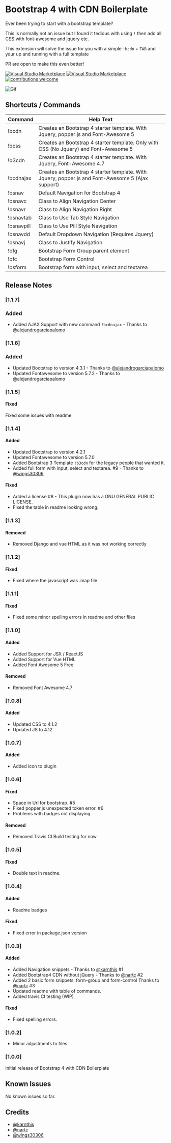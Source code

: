 # Bootstrap 4 with CDN Boilerplate

Ever been trying to start with a bootstrap template?

This is normally not an issue but I found it tedious with using `!` then add all CSS with font-awesome and jquery etc.

This extension will solve the issue for you with a simple `!bcdn` + `TAB` and your up and running with a full template

PR are open to make this even better!

[![Visual Studio Marketplace](https://img.shields.io/vscode-marketplace/v/eventyret.bootstrap-4-cdn-snippet.svg)](https://marketplace.visualstudio.com/items?itemName=eventyret.bootstrap-4-cdn-snippet)
[![Visual Studio Marketplace](https://img.shields.io/vscode-marketplace/d/eventyret.bootstrap-4-cdn-snippet.svg)](https://marketplace.visualstudio.com/items?itemName=eventyret.bootstrap-4-cdn-snippet)
[![contributions welcome](https://img.shields.io/badge/contributions-welcome-brightgreen.svg)](https://github.com/eventyret/issues)

![Gif](https://i.imgur.com/EMaQmDC.gif)

## Shortcuts / Commands

| Command    | Help Text                                                                             |
| ---------- | ------------------------------------------------------------------------------------- |
| !bcdn      | Creates an Bootstrap 4 starter template. With Jquery, popper.js and Font-Awesome 5    |
| !bcss      | Creates an Bootstrap 4 starter template. Only with CSS (No Jquery) and Font-Awesome 5 |
| !b3cdn     | Creates an Bootstrap 4 starter template. With Jquery, Font-Awesome 4.7                |
| !bcdnajax      | Creates an Bootstrap 4 starter template. With Jquery, popper.js and Font-Awesome 5 (Ajax support)    |
| !bsnav     | Default Navigation for Bootstrap 4                                                    |
| !bsnavc    | Class to Align Navigation Center                                                      |
| !bsnavr    | Class to Align Navigation Right                                                       |
| !bsnavtab  | Class to Use Tab Style Navigation                                                     |
| !bsnavpill | Class to Use Pill Style Navigation                                                    |
| !bsnavdd   | Default Dropdown Navigation (Requires Jquery)                                         |
| !bsnavj    | Class to Justify Navigation                                                           |
| !bfg       | Bootstrap Form Group parent element                                                   |
| !bfc       | Bootstrap Form Control                                                                |
| !bsform    | Bootstrap form with input, select and textarea                                        |

## Release Notes
### [1.1.7]

### Added
- Added AJAX Support with new command `!bcdnajax` - Thanks to [@alejandrogarciapalomo](https://github.com/alejandrogarciapalomo)

### [1.1.6]

### Added
- Updated Bootstrap to version 4.3.1 - Thanks to [@alejandrogarciapalomo](https://github.com/alejandrogarciapalomo)
- Updated Fontawesome to version 5.7.2 - Thanks to [@alejandrogarciapalomo](https://github.com/alejandrogarciapalomo)


### [1.1.5]

#### Fixed

Fixed some issues with readme

### [1.1.4]

#### Added

-   Updated Bootstrap to version 4.2.1
-   Updated Fontawesome to version 5.7.0
-   Added Bootstrap 3 Template `!b3cdn` for the legacy people that wanted it.
-   Added full form with input, select and textarea. #9 - Thanks to [@wings30306](https://github.com/Wings30306)

#### Fixed

-   Added a license #8 - This plugin now has a GNU GENERAL PUBLIC LICENSE.
-   Fixed the table in readme looking wrong.

### [1.1.3]

#### Removed

-   Removed Django and vue HTML as it was not working correctly

### [1.1.2]

#### Fixed

-   Fixed where the javascript was .map file

### [1.1.1]

#### Fixed

-   Fixed some minor spelling errors in readme and other files

### [1.1.0]

#### Added

-   Added Support for JSX / ReactJS
-   Added Support for Vue HTML
-   Added Font Awesome 5 Free

#### Removed

-   Removed Font Awesome 4.7

### [1.0.8]

#### Added

-   Updated CSS to 4.1.2
-   Updated JS to 4.12

### [1.0.7]

#### Added

-   Added icon to plugin

### [1.0.6]

#### Fixed

-   Space in Url for bootstrap. #5
-   Fixed popper.js unexpected token error. #6
-   Problems with badges not displaying.

#### Removed

-   Removed Travis CI Build testing for now

### [1.0.5]

#### Fixed

-   Double text in readme.

### [1.0.4]

#### Added

-   Readme badges

#### Fixed

-   Fixed error in package.json version

### [1.0.3]

#### Added

-   Added Navigation snippets - Thanks to [@karnthis](https://github.com/karnthis) #1
-   Added Bootstrap4 CDN without jQuery - Thanks to [@nartc](https://github.com/nartc) #2
-   Added 2 basic form snippets: form-group and form-control Thanks to [@nartc](https://github.com/nartc) #3
-   Updated readme with table of commands.
-   Added travis CI testing (WIP)

#### Fixed

-   Fixed spelling errors.

### [1.0.2]

-   Minor adjustments to files

### [1.0.0]

Initial release of Bootstrap 4 with CDN Boilerplate

## Known Issues

No known issues so far.

## Credits

-   [@karnthis](https://github.com/karnthis)
-   [@nartc](https://github.com/nartc)
-   [@wings30306](https://github.com/Wings30306)
